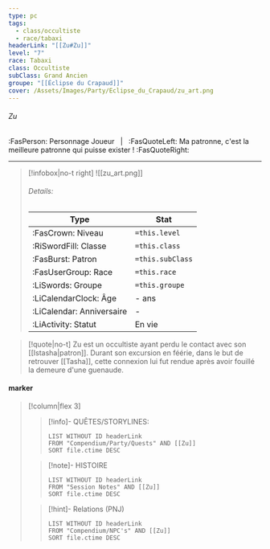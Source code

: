 ```yaml
---
type: pc
tags:
  - class/occultiste
  - race/tabaxi
headerLink: "[[Zu#Zu]]"
level: "7"
race: Tabaxi
class: Occultiste
subClass: Grand Ancien
groupe: "[[Éclipse du Crapaud]]"
cover: /Assets/Images/Party/Eclipse_du_Crapaud/zu_art.png
---
```


###### Zu
:FasPerson: Personnage Joueur &nbsp; | &nbsp; :FasQuoteLeft: Ma patronne, c'est la meilleure patronne qui puisse exister ! :FasQuoteRight:
___
> [!infobox|no-t right]
>![[zu_art.png]]
> ###### Details:
> | Type | Stat |
> | ---- | ---- |
> | :FasCrown: Niveau   | `=this.level` |
> | :RiSwordFill: Classe |  `=this.class`|
> | :FasBurst: Patron |  `=this.subClass`|
> |  :FasUserGroup: Race |  `=this.race`|
> |  :LiSwords: Groupe |  `=this.groupe`|
> |  :LiCalendarClock: Âge | - ans |
> |  :LiCalendar: Anniversaire | - |
> | :LiActivity: Statut | En vie |

> [!quote|no-t]
> Zu est un occultiste ayant perdu le contact avec son [[Istasha|patron]]. Durant son excursion en féérie, dans le but de retrouver [[Tasha]], cette connexion lui fut rendue après avoir fouillé la demeure d'une guenaude.
 
#### marker
> [!column|flex 3]
>> [!info]- QUÊTES/STORYLINES:
>>```dataview
>>LIST WITHOUT ID headerLink
>>FROM "Compendium/Party/Quests" AND [[Zu]]
>>SORT file.ctime DESC
>
>>[!note]- HISTOIRE
>>```dataview
>>LIST WITHOUT ID headerLink
>>FROM "Session Notes" AND [[Zu]]
>>SORT file.ctime DESC
>
>>[!hint]- Relations (PNJ)
>>```dataview
>>LIST WITHOUT ID headerLink
>>FROM "Compendium/NPC's" AND [[Zu]]
>>SORT file.ctime DESC

